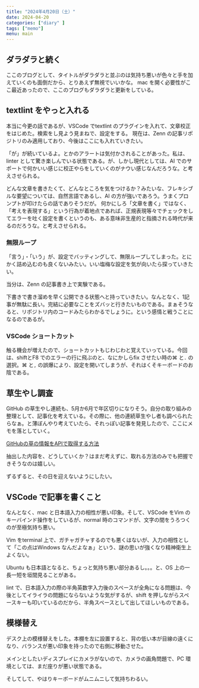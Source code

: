 ```yaml
---
title: "2024年4月20日（土）"
date: 2024-04-20
categories: ["diary" ]
tags: ["memo"]
menu: main
---
```


## ダラダラと続く

ここのブログとして、タイトルがダラダラと並ぶのは気持ち悪いが色々と手を加えていくのも面倒だから、とりあえず無視でいいかな。
mac を開く必要性がここ最近あったので、ここのブログもダラダラと更新をしている。

## textlint をやっと入れる

本当に今更の話であるが、VSCode でtextlint のプラグインを入れて、文章校正をはじめた。検索をし見よう見まねで、設定をする。
現在は、Zenn の記事リポジトリのみ適用しており、今後はここにも入れていきたい。

「が」が続いているよ。とかのアラートは気付かされることがあった。私は、linter として驚き楽しんでいる状態である。が、しかし現代としては、AI でのサポートで何かいい感じに校正やらをしていくのがナウい感じなんだろうな。と考えさせられる。

どんな文章を書きたくて、どんなところを気をつけるか？みたいな、フレキシブルな要望については、自然言語であるし、AI の方が強いであろう。うまくプロンプトが叩けたらの話でありそうだが。
何かにしろ「文章を書く」ではなく、「考えを表現する」という行為が着地点であれば、正規表現等々でチェックをしてエラーを吐く設定を書くというのも、ある意味非生産的と指摘される時代が来るのだろうな。と考えさせられる。

### 無限ループ

「言う」・「いう」が、設定でバッティングして、無限ループしてしまった。とにかく詰め込むのも良くないみたい。いい塩梅な設定を気が向いたら探っていきたい。

当分は、Zenn の記事書き上で実験である。

下書きで書き溜めを早く公開できる状態へと持っていきたい。なんとなく、1記事が無駄に長い。完結に必要なことをズバッと行きたいものである。まぁそうなると、リポジトリ内のコードみたらわかるでしょうに。という感情と戦うことになるのであるが。

### VSCode ショートカット

触る機会が増えたので、ショートカットもじわじわと覚えていっている。今回は、shiftとF8 でのエラーの行に飛ぶのと、なにかしらfix させたい時の⌘ と`.` の選択。⌘ と`,` の誤爆により、設定を開いてしまうが、それはくそキーボードのお陰である。

## 草生やし調査

GitHub の草生やし連続も、5月か6月で年区切りになりそう。自分の取り組みの整理として、記事化を考えている。その際に、他の連続草生やし者も調べられたらなぁ。と薄ぼんやり考えていたら、それっぽい記事を発見したので、ここにメモを落としていく。

[GitHubの草の情報をAPIで取得する方法](https://zenn.dev/yuichkun/articles/b207651f5654b0)

抽出した内容を、どうしていくか？はまだ考えずに、取れる方法のみでも把握できそうなのは嬉しい。

ずるずると、その日を迎えないようにしたい。

## VSCode で記事を書くこと

なんとなく、mac と日本語入力の相性が悪い印象。そして、VSCode をVim のキーバインド操作をしているが、normal 時のコマンドが、文字の間をうろつくのが至極気持ち悪い。

Vim をterminal 上で、ガチャガチャするのでも悪くはないが、入力の相性として「この点はWindows なんだよなぁ」という、謎の思いが強くなり精神衛生上よくない。

Ubuntu も日本語となると、ちょっと気持ち悪い部分あるし。。。と、OS 上の一長一短を垣間見ることがある。

lint で、日本語入力の際の半角英数字入力後のスペースが全角になる問題は、今後としてイライラの問題にならないような気がするが、shift を押しながらスペースキーも叩いているのだから、半角スペースとして出してほしいものである。

## 模様替え

デスク上の模様替えをした。本棚を左に設置すると、背の低い本が目線の遠くになり、バランスが悪い印象を持ったので右側に移動させた。

メインとしたいディスプレイにカメラがないので、カメラの画角問題で、PC 環境としては、まだ座りが悪い状態である。

そしてして、やはりキーボードがムニムニして気持ちわるい。
